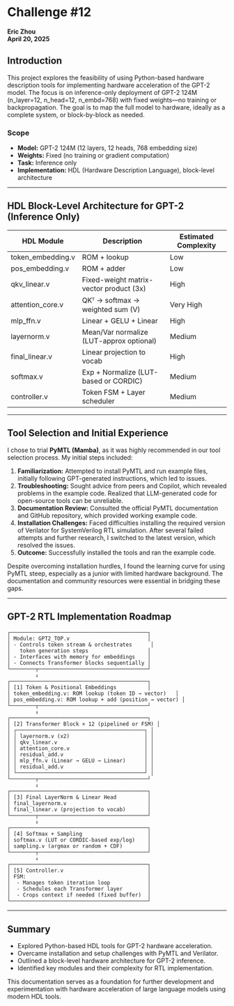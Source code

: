 # Challenge #12
**Eric Zhou**  
**April 20, 2025**
## Introduction

This project explores the feasibility of using Python-based hardware description tools for implementing hardware acceleration of the GPT-2 model. The focus is on inference-only deployment of GPT-2 124M (n_layer=12, n_head=12, n_embd=768) with fixed weights—no training or backpropagation. The goal is to map the full model to hardware, ideally as a complete system, or block-by-block as needed.

### Scope

- **Model:** GPT-2 124M (12 layers, 12 heads, 768 embedding size)
- **Weights:** Fixed (no training or gradient computation)
- **Task:** Inference only
- **Implementation:** HDL (Hardware Description Language), block-level architecture

---

## HDL Block-Level Architecture for GPT-2 (Inference Only)

| HDL Module         | Description                                 | Estimated Complexity         |
|--------------------|---------------------------------------------|------------------------------|
| token_embedding.v  | ROM + lookup                                | Low                          |
| pos_embedding.v    | ROM + adder                                 | Low                          |
| qkv_linear.v       | Fixed-weight matrix-vector product (3x)      | High                         |
| attention_core.v   | QKᵀ → softmax → weighted sum (V)            | Very High                    |
| mlp_ffn.v          | Linear + GELU + Linear                      | High                         |
| layernorm.v        | Mean/Var normalize (LUT-approx optional)    | Medium                       |
| final_linear.v     | Linear projection to vocab                   | High                         |
| softmax.v          | Exp + Normalize (LUT-based or CORDIC)       | Medium                       |
| controller.v       | Token FSM + Layer scheduler                  | Medium                       |

---

## Tool Selection and Initial Experience

I chose to trial **PyMTL (Mamba)**, as it was highly recommended in our tool selection process. My initial steps included:

1. **Familiarization:** Attempted to install PyMTL and run example files, initially following GPT-generated instructions, which led to issues.
2. **Troubleshooting:** Sought advice from peers and Copilot, which revealed problems in the example code. Realized that LLM-generated code for open-source tools can be unreliable.
3. **Documentation Review:** Consulted the official PyMTL documentation and GitHub repository, which provided working example code.
4. **Installation Challenges:** Faced difficulties installing the required version of Verilator for SystemVerilog RTL simulation. After several failed attempts and further research, I switched to the latest version, which resolved the issues.
5. **Outcome:** Successfully installed the tools and ran the example code.

Despite overcoming installation hurdles, I found the learning curve for using PyMTL steep, especially as a junior with limited hardware background. The documentation and community resources were essential in bridging these gaps.

---

## GPT-2 RTL Implementation Roadmap

```
┌────────────────────────────────────────────┐
│ Module: GPT2_TOP.v                         │
│ - Controls token stream & orchestrates      │
│   token generation steps                   │
│ - Interfaces with memory for embeddings    │
│ - Connects Transformer blocks sequentially │
└────────┬───────────────────────────────────┘
         ↓
┌────────────────────────────────────────────┐
│ [1] Token & Positional Embeddings          │
│ token_embedding.v: ROM lookup (token ID → vector)   │
│ pos_embedding.v: ROM lookup + add (position → vector) │
└────────┬───────────────────────────────────┘
         ↓
┌────────────────────────────────────────────┐
│ [2] Transformer Block × 12 (pipelined or FSM) │
│ ┌─────────────────────────────────────────┐ │
│ │ layernorm.v (x2)                        │ │
│ │ qkv_linear.v                            │ │
│ │ attention_core.v                        │ │
│ │ residual_add.v                          │ │
│ │ mlp_ffn.v (Linear → GELU → Linear)      │ │
│ │ residual_add.v                          │ │
│ └─────────────────────────────────────────┘ │
└────────┬───────────────────────────────────┘
         ↓
┌────────────────────────────────────────────┐
│ [3] Final LayerNorm & Linear Head          │
│ final_layernorm.v                          │
│ final_linear.v (projection to vocab)       │
└────────┬───────────────────────────────────┘
         ↓
┌────────────────────────────────────────────┐
│ [4] Softmax + Sampling                     │
│ softmax.v (LUT or CORDIC-based exp/log)    │
│ sampling.v (argmax or random + CDF)        │
└────────┬───────────────────────────────────┘
         ↓
┌────────────────────────────────────────────┐
│ [5] Controller.v                           │
│ FSM:                                       │
│  - Manages token iteration loop            │
│  - Schedules each Transformer layer        │
│  - Crops context if needed (fixed buffer)  │
└────────────────────────────────────────────┘
```

---

## Summary

- Explored Python-based HDL tools for GPT-2 hardware acceleration.
- Overcame installation and setup challenges with PyMTL and Verilator.
- Outlined a block-level hardware architecture for GPT-2 inference.
- Identified key modules and their complexity for RTL implementation.

This documentation serves as a foundation for further development and experimentation with hardware acceleration of large language models using modern HDL tools.
